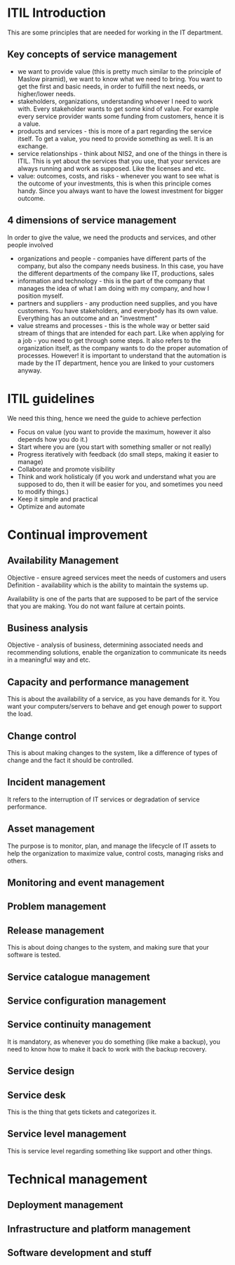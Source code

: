 # ITIL Introduction
This are some principles that are needed for working in the IT department.
## Key concepts of service management
- we want to provide value (this is pretty much similar to the principle of Maslow piramid), we want to know what we need to bring. You want to get the first and basic needs, in order to fulfill the next needs, or higher/lower needs.
- stakeholders, organizations, understanding whoever I need to work with. Every stakeholder wants to get some kind of value. For example every service provider wants some funding from customers, hence it is a value.
- products and services - this is more of a part regarding the service itself. To get a value, you need to provide something as well. It is an exchange.
- service relationships - think about NIS2, and one of the things in there is ITIL. This is yet about the services that you use, that your services are always running and work as supposed. Like the licenses and etc.
- value: outcomes, costs, and risks - whenever you want to see what is the outcome of your investments, this is when this principle comes handy. Since you always want to have the lowest investment for bigger outcome.

## 4 dimensions of service management
In order to give the value, we need the products and services, and other people involved

- organizations and people - companies have different parts of the company, but also the company needs business. In this case, you have the different departments of the company like IT, productions, sales
- information and technology - this is the part of the company that manages the idea of what I am doing with my company, and how I position myself.
- partners and suppliers - any production need supplies, and you have customers. You have stakeholders, and everybody has its own value. Everything has an outcome and an "investment"
- value streams and processes - this is the whole way or better said stream of things that are intended for each part. Like when applying for a job - you need to get through some steps. It also refers to the organization itself, as the company wants to do the proper automation of processes. However! it is important to understand that the automation is made by the IT department, hence you are linked to your customers anyway.

# ITIL guidelines
We need this thing, hence we need the guide to achieve perfection
- Focus on value (you want to provide the maximum, however it also depends how you do it.)
- Start where you are (you start with something smaller or not really)
- Progress iteratively with feedback  (do small steps, making it easier to manage)
- Collaborate and promote visibility
- Think and work holisticaly (if you work and understand what you are supposed to do, then it will be easier for you, and sometimes you need to modify things.)
- Keep it simple and practical
- Optimize and automate

# Continual improvement
## Availability Management
Objective - ensure agreed services meet the needs of customers and users
Definition - availability which is the ability to maintain the systems up.

Availability is one of the parts that are supposed to be part of the service that you are making. You do not want failure at certain points.
## Business analysis
Objective - analysis of business, determining associated needs and recommending solutions, enable the organization to communicate its needs in a meaningful way and etc.
## Capacity and performance management
This is about the availability of a service, as you have demands for it. You want your computers/servers to behave and get enough power to support the load.
## Change control
This is about making changes to the system, like a difference of types of change and the fact it should be controlled.
## Incident management
It refers to the interruption of IT services or degradation of service performance.
## Asset management
The purpose is to monitor, plan, and manage the lifecycle of IT assets to help the organization to maximize value, control costs, managing risks and others.
## Monitoring and event management

## Problem management
## Release management
This is about doing changes to the system, and making sure that your software is tested.
## Service catalogue management
## Service configuration management
## Service continuity management
It is mandatory, as whenever you do something (like make a backup), you need to know how to make it back to work with the backup recovery.
## Service design
## Service desk
This is the thing that gets tickets and categorizes it.
## Service level management
This is service level regarding something like support and other things.

# Technical management
## Deployment management
## Infrastructure and platform management
## Software development and stuff
